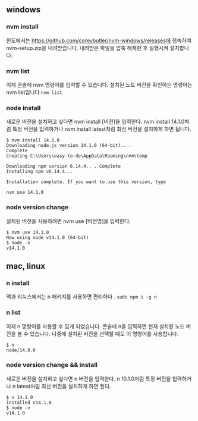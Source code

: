 ## windows
### nvm install
윈도에서는 https://github.com/coreybutler/nvm-windows/releases에  접속하여 nvm-setup.zip을 내려받습니다. 내려받은 파일을 압축 해제한 후 실행시켜 설치합니다.

### nvm list
이제 콘솔에 nvm 명령어를 입력할 수 있습니다. 설치된 노드 버전을 확인하는 명령어는 nvm list입니다
`nvm list`

### node install
새로운 버전을 설치하고 싶다면 nvm install [버전]을 입력한다. nvm install 14.1.0처럼 특정 버전을 입력하거나 nvm install latest처럼 최신 버전을 설치하게 하면 됩니다.
```
$ nvm install 14.1.0
Downloading node.js version 14.1.0 (64-bit).. .
Complete
Creating C:\Users\easy-to-do\AppData\Roaming\nvm\temp

Downloading npm version 6.14.4.. . Complete
Installing npm v6.14.4...

Installation complete. If you want to use this version, type

nvm use 14.1.0
```

### node version change
설치된 버전을 사용하려면 nvm use [버전명]을 입력한다.
```
$ nvm use 14.1.0
Now using node v14.1.0 (64-bit)
$ node -v
v14.1.0
```

## mac, linux
### n install
맥과 리눅스에서는 n 패키지를 사용하면 편리하다 .
`sudo npm i -g n`

### n list
이제 n 명령어를 사용할 수 있게 되었습니다. 콘솔에 n을 입력하면 현재 설치된 노드 버전을 볼 수 있습니다. 나중에 설치된 버전을 선택할 때도 이 명령어를 사용합니다.
```
$ n
node/14.0.0
```

### node version change && install
새로운 버전을 설치하고 싶다면 n 버전을 입력한다. n 10.1.0처럼 특정 버전을 입력하거나 n latest처럼 최신 버전을 설치하게 하면 된다.
```
$ n 14.1.0
installed v14.1.0
$ node -v
v14.1.0
```
